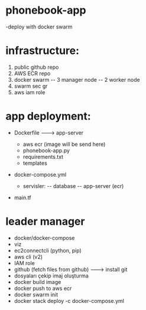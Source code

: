 # phonebook-app
-deploy with docker swarm

# infrastructure:
1. public github repo
2. AWS ECR repo
3. docker swarm
   -- 3 manager node
   -- 2 worker node
4. swarm sec gr
5. aws iam role

# app deployment:

* Dockerfile ---> app-server
  - aws ecr (image will be send here)
  - phonebook-app.py
  - requirements.txt
  - templates

* docker-compose.yml
  - servisler:
    -- database
    -- app-server (ecr)

* main.tf

# leader manager
- docker/docker-compose
- viz
- ec2connectcli (python, pip)
- aws cli (v2)
- IAM role
- github (fetch files from github) ---> install git
- dosyaları çekip imaj oluşturma
- docker build image
- docker push to aws ecr
- docker swarm init
- docker stack deploy -c docker-compose.yml